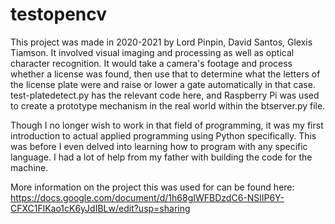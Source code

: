 # testopencv

This project was made in 2020-2021 by Lord Pinpin, David Santos, Glexis Tiamson. It involved visual imaging and processing as well as optical character recognition.
It would take a camera's footage and process whether a license was found, then use that to determine what the letters of the license plate were and raise or lower a
gate automatically in that case. test-platedetect.py has the relevant code here, and Raspberry Pi was used to create a prototype mechanism in the real world within the
btserver.py file.

Though I no longer wish to work in that field of programming, it was my first introduction to actual applied programming using Python specifically. This was before I
even delved into learning how to program with any specific language. I had a lot of help from my father with building the code for the machine.

More information on the project this was used for can be found here: https://docs.google.com/document/d/1h68gIWFBDzdC6-NSlIP6Y-CFXC1FlKao1cK6yJdIBLw/edit?usp=sharing
